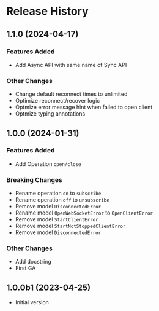 # Release History

## 1.1.0 (2024-04-17)

### Features Added

- Add Async API with same name of Sync API

### Other Changes

- Change default reconnect times to unlimited
- Optimize reconnect/recover logic
- Optmize error message hint when failed to open client
- Optmize typing annotations

## 1.0.0 (2024-01-31)

### Features Added

- Add Operation `open/close`

### Breaking Changes

- Rename operation `on` to `subscribe`
- Rename operation `off` to `unsubscribe`
- Remove model `DisconnectedError`
- Rename model `OpenWebSocketError` to `OpenClientError`
- Remove model `StartClientError`
- Remove model `StartNotStoppedClientError`
- Remove model `DisconnectedError`

### Other Changes

- Add docstring
- First GA

## 1.0.0b1 (2023-04-25)

- Initial version
